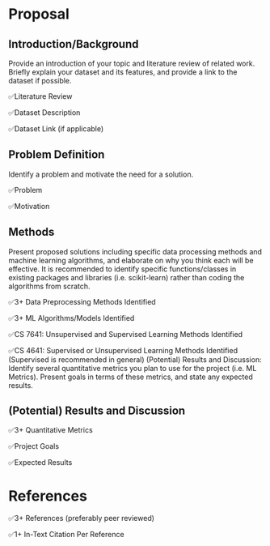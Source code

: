 # Proposal

## Introduction/Background

Provide an introduction of your topic and literature review of related work. Briefly explain your dataset and its features, and provide a link to the dataset if possible.

✅Literature Review

✅Dataset Description

✅Dataset Link (if applicable)

## Problem Definition
Identify a problem and motivate the need for a solution.

✅Problem

✅Motivation

## Methods
Present proposed solutions including specific data processing methods and machine learning algorithms, and elaborate on why you think each will be effective. It is recommended to identify specific functions/classes in existing packages and libraries (i.e. scikit-learn) rather than coding the algorithms from scratch.

✅3+ Data Preprocessing Methods Identified

✅3+ ML Algorithms/Models Identified

✅CS 7641: Unsupervised and Supervised Learning Methods Identified

✅CS 4641: Supervised or Unsupervised Learning Methods Identified (Supervised is recommended in general)
(Potential) Results and Discussion: Identify several quantitative metrics you plan to use for the project (i.e. ML Metrics). Present goals in terms of these metrics, and state any expected results.

## (Potential) Results and Discussion
✅3+ Quantitative Metrics

✅Project Goals

✅Expected Results

# References
✅3+ References (preferably peer reviewed)

✅1+ In-Text Citation Per Reference